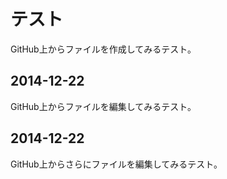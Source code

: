 テスト
==========

GitHub上からファイルを作成してみるテスト。

2014-12-22
----------

GitHub上からファイルを編集してみるテスト。

2014-12-22
----------

GitHub上からさらにファイルを編集してみるテスト。

